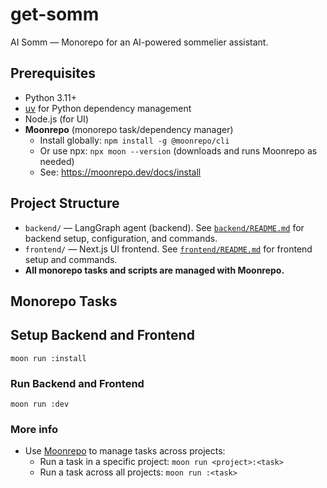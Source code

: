 # get-somm

AI Somm — Monorepo for an AI-powered sommelier assistant.

## Prerequisites

- Python 3.11+
- [uv](https://docs.astral.sh/uv/) for Python dependency management
- Node.js (for UI)
- **Moonrepo** (monorepo task/dependency manager)
  - Install globally: `npm install -g @moonrepo/cli`
  - Or use npx: `npx moon --version` (downloads and runs Moonrepo as needed)
  - See: https://moonrepo.dev/docs/install

## Project Structure

- `backend/` — LangGraph agent (backend). See [`backend/README.md`](backend/README.md) for backend setup, configuration, and commands.
- `frontend/` — Next.js UI frontend. See [`frontend/README.md`](frontend/README.md) for frontend setup and commands.
- **All monorepo tasks and scripts are managed with Moonrepo.**

## Monorepo Tasks

## Setup Backend and Frontend

`moon run :install`

### Run Backend and Frontend

`moon run :dev`

### More info

- Use [Moonrepo](https://moonrepo.dev/docs) to manage tasks across projects:
  - Run a task in a specific project: `moon run <project>:<task>`
  - Run a task across all projects: `moon run :<task>`
